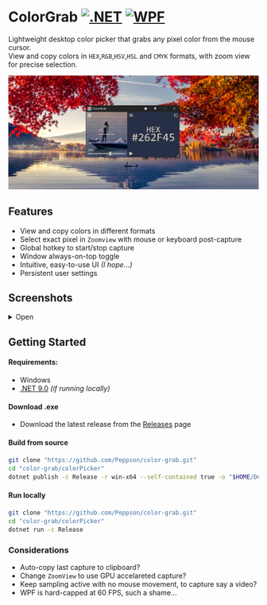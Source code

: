 
# ColorGrab [![.NET](https://img.shields.io/badge/.NET-9.0-512BD4)](https://dotnet.microsoft.com/download) [![WPF](https://img.shields.io/badge/WPF-512BD4?logo=windows&logoColor=white)](https://learn.microsoft.com/dotnet/desktop/wpf/)   

<!--
Todo 
<a href='//'><img src='https://developer.microsoft.com/store/badges/images/English_get-it-from-MS.png' alt='Ms Store' height='50px'/></a>
-->

Lightweight desktop color picker that grabs any pixel color from the mouse cursor.  
View and copy colors in `HEX`,`RGB`,`HSV`,`HSL` and `CMYK` formats, with zoom view for precise selection.  

![App1](/Images/Screenshots/App.png)  


## Features
- View and copy colors in different formats
- Select exact pixel in `Zoomview` with mouse or keyboard post-capture
- Global hotkey to start/stop capture
- Window always-on-top toggle
- Intuitive, easy-to-use UI _(I hope...)_
- Persistent user settings


## Screenshots

<details>

<summary>Open</summary>

<br>

Settings  
![Settings](/Images/Screenshots/AppSettingsPage.png)  

Color formats   
![Format menu ](/Images/Screenshots/AppMenu.png)  

<br>

</details>

## Getting Started

#### Requirements:
- Windows
- [.NET 9.0](https://dotnet.microsoft.com/en-us/download/dotnet) _(if running locally)_    

<!-- 
#### Microsoft Store
- Link here TODO
-->
  
#### Download .exe
- Download the latest release from the [Releases](https://github.com/Peppson/color-picker/releases) page  

#### Build from source
```bash
git clone "https://github.com/Peppson/color-grab.git"
cd "color-grab/colorPicker"
dotnet publish -c Release -r win-x64 --self-contained true -o "$HOME/Desktop"
```

#### Run locally
```bash
git clone "https://github.com/Peppson/color-grab.git"
cd "color-grab/colorPicker"
dotnet run -c Release 
```

### Considerations
- Auto-copy last capture to clipboard?
- Change `ZoomView` to use GPU accelareted capture?
- Keep sampling active with no mouse movement, to capture say a video?
- WPF is hard-capped at 60 FPS, such a shame...

<br>
